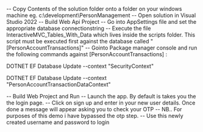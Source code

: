 -- Copy Contents of the solution folder onto a folder on your windows machine eg. c:\development\PersonManagement
-- Open solution in Visual Studio 2022 
-- Build Web Api Project 
-- Go into AppSettings file and set the appropriate database connectionstring
-- Execute the file InteractiveMVC_Tables_With_Data which lives inside the scripts folder. This script must be executed first against the database called "[PersonAccountTransactions]"
-- Gointo Package manager console and run the following commands against [PersonAccountTransactions] : 
   
DOTNET EF Database Update --context "SecurityContext"

DOTNET EF Database Update --context "PersonAccountTransactionDataContext"

-- Build Web Project and Run 
-- Launch the app. By default is takes you the the login page. 
-- Click on sign up and enter in your new user details. Once done a message will appear asking you to check your OTP
-- NB.. For purposes of this demo i have bypassed the otp step.
-- Use this newly created username and password to login 
